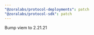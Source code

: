 ```yaml
---
"@zoralabs/protocol-deployments": patch
"@zoralabs/protocol-sdk": patch
---
```


Bump viem to 2.21.21
